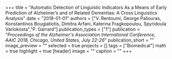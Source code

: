 +++
title = "Automatic Detection of Linguistic Indicators As a Means of Early Prediction of Alzheimer’s and of Related Dementias: A Cross Linguistics Analysis"
date = "2018-01-01"
authors = ["V. Rentoumi, George Paliouras, Konstantinos Bougiatiotis, Dimitra Arfani, Katerina Fragkopoulou, Spyridoula Varlokosta","P. Garrard"]
publication_types = ["1"]
publication = "_Proceedings of the Alzheimer's Association International Conference, AAIC 2018, Chicago, United States, July 22-26_"
publication_short = ""
image_preview = ""
selected = true
projects = []
tags = ["Biomedical"]
math = true
highlight = true
[header]
image = ""
caption = ""
+++

